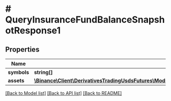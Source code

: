 # # QueryInsuranceFundBalanceSnapshotResponse1

## Properties

Name | Type | Description | Notes
------------ | ------------- | ------------- | -------------
**symbols** | **string[]** |  | [optional]
**assets** | [**\Binance\Client\DerivativesTradingUsdsFutures\Model\QueryInsuranceFundBalanceSnapshotResponse1AssetsInner[]**](QueryInsuranceFundBalanceSnapshotResponse1AssetsInner.md) |  | [optional]

[[Back to Model list]](../../README.md#models) [[Back to API list]](../../README.md#endpoints) [[Back to README]](../../README.md)
